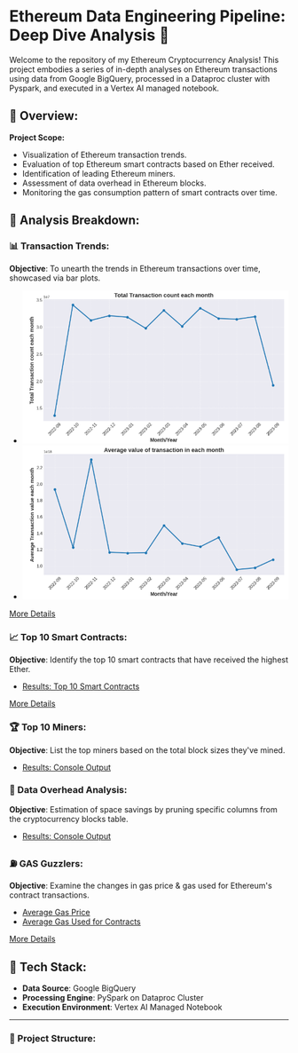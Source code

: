 # Ethereum Data Engineering Pipeline: Deep Dive Analysis 🚀

Welcome to the repository of my Ethereum Cryptocurrency Analysis! This project embodies a series of in-depth analyses on Ethereum transactions using data from Google BigQuery, processed in a Dataproc cluster with Pyspark, and executed in a Vertex AI managed notebook.

## 🌟 Overview:

**Project Scope:**
- Visualization of Ethereum transaction trends.
- Evaluation of top Ethereum smart contracts based on Ether received.
- Identification of leading Ethereum miners.
- Assessment of data overhead in Ethereum blocks.
- Monitoring the gas consumption pattern of smart contracts over time.

## 📌 Analysis Breakdown:

### 📊 Transaction Trends:
**Objective**: To unearth the trends in Ethereum transactions over time, showcased via bar plots.
- ![Monthly Transaction Count Plot](outputs/monthly_transaction_count.png)
- ![Monthly Average Transaction Value Plot](outputs/monthly_avg_transaction_value.png)
  
[More Details](#analysis-based-on-transactions)

### 📈 Top 10 Smart Contracts:
**Objective**: Identify the top 10 smart contracts that have received the highest Ether.
- [Results: Top 10 Smart Contracts](outputs/top_smart_contracts.txt)

[More Details](#objectives)

### 🏆 Top 10 Miners:
**Objective**: List the top miners based on the total block sizes they've mined.
- [Results: Console Output](#top-10-miners)

### 💼 Data Overhead Analysis:
**Objective**: Estimation of space savings by pruning specific columns from the cryptocurrency blocks table.
- [Results: Console Output](#data-overhead-analysis)

### ⛽ GAS Guzzlers:
**Objective**: Examine the changes in gas price & gas used for Ethereum's contract transactions.
- [Average Gas Price](outputs/avg_gas_price.txt)
- [Average Gas Used for Contracts](outputs/avg_gas_used.txt)

[More Details](#gas-guzzlers)

## 🚀 Tech Stack:
- **Data Source**: Google BigQuery
- **Processing Engine**: PySpark on Dataproc Cluster
- **Execution Environment**: Vertex AI Managed Notebook

---

### 📂 Project Structure:
